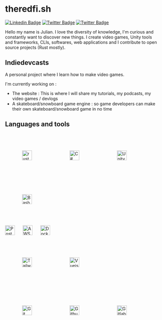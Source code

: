 # theredfi.sh

[![Linkedin Badge](https://img.shields.io/badge/-juliandidier-blue?style=flat&logo=Linkedin&logoColor=white&link=https://www.linkedin.com/in/juliandidier/)](https://www.linkedin.com/in/juliandidier/) [![Twitter Badge](https://img.shields.io/badge/-julian__didier-blue?style=flat&logo=Twitter&logoColor=white&link=https://twitter.com/julian__didier)](https://twitter.com/julian__didier) [![Twitter Badge](https://img.shields.io/badge/-indiedevcasts-blue?style=flat&logo=Twitter&logoColor=white&link=https://twitter.com/indiedevcasts)](https://twitter.com/indiedevcasts)

Hello my name is Julian. I love the diversity of knowledge, I'm curious and constantly want to discover new things. I create video games, Unity tools and frameworks, CLIs, softwares, web applications and I contribute to open source projects (Rust mostly).

## Indiedevcasts
A personal project where I learn how to make video games.

I'm currently working on :

- The website : This is where I will share my tutorials, my podcasts, my video games / devlogs
- A skateboard/snowboard game engine : so game developers can make their own skateboard/snowboard game in no time

## Languages and tools
<p>
  <img style="padding:4em" height="32" width="32" src="https://cdn.jsdelivr.net/npm/simple-icons@v3/icons/rust.svg" alt="rust logo" title="rust logo" /> &nbsp;
  <img style="padding:4em" height="32" width="32" src="https://cdn.jsdelivr.net/npm/simple-icons@v3/icons/csharp.svg" alt="C# logo" title="C# logo" /> &nbsp;
  <img style="padding:4em" height="32" width="32" src="https://cdn.jsdelivr.net/npm/simple-icons@v3/icons/unity.svg" alt="Unity logo" title="Unity logo" /> &nbsp;
  <img style="padding:4em" height="32" width="32" src="https://cdn.jsdelivr.net/npm/simple-icons@v3/icons/gnubash.svg" alt="Bash logo" title="Bash logo" /> &nbsp;
</p>
<p>
  <img style="margin-right:1em" height="32" width="32" src="https://cdn.jsdelivr.net/npm/simple-icons@v3/icons/postgresql.svg" alt="PostgreSQL logo" title="PostgreSQL logo" /> &nbsp;
  <img style="margin-right:1em" height="32" width="32" src="https://cdn.jsdelivr.net/npm/simple-icons@v3/icons/amazonaws.svg" alt="AWS logo" title="AWS logo" /> &nbsp;
  <img style="margin-right:1em" height="32" width="32" src="https://cdn.jsdelivr.net/npm/simple-icons@v3/icons/docker.svg" alt="Docker logo" title="Docker logo" /> &nbsp;
</p>
<p>
  <img style="padding:4em" height="32" width="32" src="https://cdn.jsdelivr.net/npm/simple-icons@v3/icons/tailwindcss.svg" alt="Tailwind CSS logo" title="Tailwind CSS logo" /> &nbsp;
  <img style="padding:4em" height="32" width="32" src="https://cdn.jsdelivr.net/npm/simple-icons@v3/icons/vue-dot-js.svg" alt="Vuejs logo" title="Vuejs logo" /> &nbsp;

</p>
<p>
  <img style="padding:4em" height="32" width="32" src="https://cdn.jsdelivr.net/npm/simple-icons@v3/icons/git.svg" alt="Git logo" title="Git logo" /> &nbsp;
  <img style="padding:4em" height="32" width="32" src="https://cdn.jsdelivr.net/npm/simple-icons@v3/icons/github.svg" alt="Github logo" title="Github logo" /> &nbsp;
  <img style="padding:4em" height="32" width="32" src="https://cdn.jsdelivr.net/npm/simple-icons@v3/icons/gitlab.svg" alt="Gitlab logo" title="Gitlab logo" /> &nbsp;
</p>

